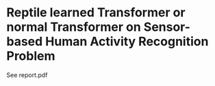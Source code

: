 # Reptile learned Transformer or normal Transformer on Sensor-based Human Activity Recognition Problem

See report.pdf
